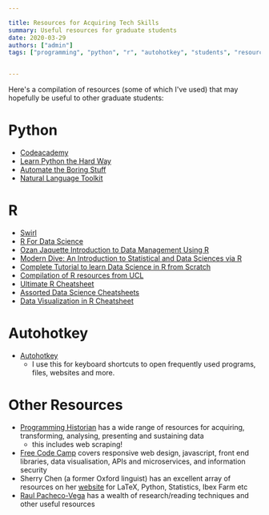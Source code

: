 ```yaml
---

title: Resources for Acquiring Tech Skills
summary: Useful resources for graduate students
date: 2020-03-29
authors: ["admin"]
tags: ["programming", "python", "r", "autohotkey", "students", "resources"]


---
```


Here's a compilation of resources (some of which I've used) that may hopefully be useful to other graduate students:


# Python

- [Codeacademy](https://www.codecademy.com/)
- [Learn Python the Hard Way](https://learnpythonthehardway.org/)
- [Automate the Boring Stuff](https://automatetheboringstuff.com/)
- [Natural Language Toolkit](https://www.nltk.org/)

# R
- [Swirl](https://swirlstats.com/)
- [R For Data Science](https://r4ds.had.co.nz/)
- [Ozan Jaquette Introduction to Data Management Using R](https://ozanj.github.io/rclass/resources/)
- [Modern Dive: An Introduction to Statistical and Data Sciences via R]( https://moderndive.com/index.html)
- [Complete Tutorial to learn Data Science in R from Scratch](https://www.analyticsvidhya.com/blog/2016/02/complete-tutorial-learn-data-science-scratch/)
- [Compilation of R resources from UCL](https://www.ucl.ac.uk/~uctqiax/PUBLG100/2015/resources.html)
- [Ultimate R Cheatsheet](https://www.business-science.io/r-cheatsheet.html)
- [Assorted Data Science Cheatsheets](https://www.datasciencecentral.com/profiles/blogs/17-short-tutorials-all-data-scientists-should-read-and-practice)
- [Data Visualization in R Cheatsheet](https://www.datasciencecentral.com/group/tutorials/forum/topics/cheat-sheet-data-visualization-with-r)

# Autohotkey
- [Autohotkey](https://www.autohotkey.com/)
    + I use this for keyboard shortcuts to open frequently used programs, files, websites and more.

# Other Resources
- [Programming Historian](https://programminghistorian.org/) has a wide range of resources for acquiring, transforming, analysing, presenting and sustaining data
    + this includes web scraping!
- [Free Code Camp](https://learn.freecodecamp.org/) covers responsive web design, javascript, front end libraries, data visualisation, APIs and microservices, and information security
- Sherry Chen (a former Oxford linguist) has an excellent array of resources on her [website](https://sherrychen.org/resources) for LaTeX, Python, Statistics, Ibex Farm etc
- [Raul Pacheco-Vega](http://www.raulpacheco.org/blog/) has a wealth of research/reading techniques and other useful resources

